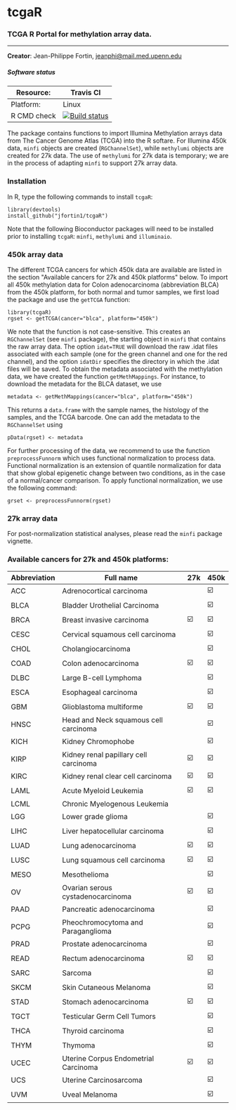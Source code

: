 # tcgaR
### TCGA R Portal for methylation array data.

---------

**Creator**: Jean-Philippe Fortin, jeanphi@mail.med.upenn.edu

##### Software status

| Resource:      | Travis CI     |
| -------------  |  ------------- |
| Platform:      | Linux       |
| R CMD check    | <a href="https://travis-ci.org/Jfortin1/tcgaR"><img src="https://travis-ci.org/Jfortin1/tcgaR.svg?branch=master" alt="Build status"></a> |

The package contains functions to import Illumina Methylation arrays data from The Cancer Genome Atlas (TCGA) into the R softare. For Illumina 450k data, `minfi` objects are created (`RGChannelSet`), while `methylumi` objects are created for 27k data. The use of `methylumi` for 27k data is temporary; we are in the process of adapting `minfi` to support 27k array data. 

### Installation

In R, type the following commands to install `tcgaR`:
```{r}
library(devtools)
install_github("jfortin1/tcgaR")
```

Note that the following Bioconductor packages will need to be installed prior to installing `tcgaR`: `minfi`, `methylumi` and `illuminaio`.

### 450k array data

The different TCGA cancers for which 450k data are available are listed in the section "Available cancers for 27k and 450k platforms" below. To import all 450k methylation data for Colon adenocarcinoma (abbreviation BLCA) from the 450k platform, for both normal and tumor samples, we first load the package and use the `getTCGA` function: 
```{r}
library(tcgaR)
rgset <- getTCGA(cancer="blca", platform="450k")
```
We note that the function is not case-sensitive. This creates an `RGChannelSet` (see `minfi` package), the starting object in `minfi` that contains the raw array data. The option `idat=TRUE` will download the raw .idat files associated with each sample (one for the green channel and one for the red channel), and the option `idatDir` specifies the directory in which the .idat files will be saved. To obtain the metadata associated with the methylation data, we have created the function `getMethMappings`. For instance, to download the metadata for the BLCA dataset, we use
```{r}
metadata <- getMethMappings(cancer="blca", platform="450k")
```
This returns a `data.frame` with the sample names, the histology of the samples, and the TCGA barcode. One can add the metadata to the `RGChannelSet` using 
```{r}
pData(rgset) <- metadata
```
For further processing of the data, we recommend to use the function `preprocessFunnorm` which uses functional normalization to process data. Functional normalization is an extension of quantile normalization for data that show global epigenetic change between two conditions, as in the case of a normal/cancer comparison. To apply functional normalization, we use the following command: 

```{r}
grset <- preprocessFunnorm(rgset)
```



### 27k array data


For post-normalization statistical analyses, please read the `minfi` package vignette.
 
### Available cancers for 27k and 450k platforms:

| Abbreviation      | Full name   | 27k | 450k
| -------------  |  ------------- | ---- | ------ |
  ACC | Adrenocortical carcinoma || :ballot_box_with_check: 
  BLCA | Bladder Urothelial Carcinoma || :ballot_box_with_check:
  BRCA | Breast invasive carcinoma | :ballot_box_with_check:| :ballot_box_with_check:
  CESC | Cervical squamous cell carcinoma || :ballot_box_with_check:
  CHOL | Cholangiocarcinoma || :ballot_box_with_check:
COAD | Colon adenocarcinoma | :ballot_box_with_check:| :ballot_box_with_check:
DLBC | Large B-cell Lymphoma || :ballot_box_with_check:
ESCA | Esophageal carcinoma || :ballot_box_with_check: 
GBM | Glioblastoma multiforme | :ballot_box_with_check:| :ballot_box_with_check:
HNSC | Head and Neck squamous cell carcinoma  || :ballot_box_with_check:
KICH | Kidney Chromophobe|| :ballot_box_with_check:
KIRP| Kidney renal papillary cell carcinoma| :ballot_box_with_check:| :ballot_box_with_check:
KIRC |Kidney renal clear cell carcinoma| :ballot_box_with_check:| :ballot_box_with_check:
LAML | Acute Myeloid Leukemia | :ballot_box_with_check:| :ballot_box_with_check:
LCML | Chronic Myelogenous Leukemia | | 
LGG | Lower grade glioma || :ballot_box_with_check: 
LIHC | Liver hepatocellular carcinoma || :ballot_box_with_check:
LUAD | Lung adenocarcinoma| :ballot_box_with_check:| :ballot_box_with_check:
LUSC | Lung squamous cell carcinoma| :ballot_box_with_check:| :ballot_box_with_check:
MESO | Mesothelioma || :ballot_box_with_check:
OV | Ovarian serous cystadenocarcinoma| :ballot_box_with_check:| :ballot_box_with_check:
PAAD | Pancreatic adenocarcinoma || :ballot_box_with_check:
PCPG | Pheochromocytoma and Paraganglioma || :ballot_box_with_check:
PRAD | Prostate adenocarcinoma|| :ballot_box_with_check: 
READ | Rectum adenocarcinoma| :ballot_box_with_check:| :ballot_box_with_check:
SARC | Sarcoma || :ballot_box_with_check:
SKCM | Skin Cutaneous Melanoma || :ballot_box_with_check:
STAD | Stomach adenocarcinoma| :ballot_box_with_check:| :ballot_box_with_check:
TGCT | Testicular Germ Cell Tumors || :ballot_box_with_check:
THCA | Thyroid carcinoma|| :ballot_box_with_check: 
THYM | Thymoma|| :ballot_box_with_check:  
UCEC | Uterine Corpus Endometrial Carcinoma | :ballot_box_with_check:| :ballot_box_with_check:
UCS | Uterine Carcinosarcoma || :ballot_box_with_check:
UVM | Uveal Melanoma || :ballot_box_with_check:



